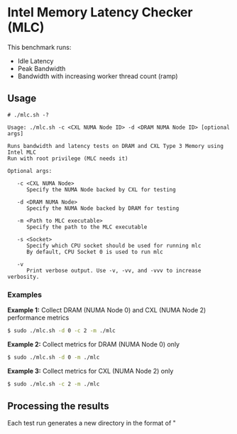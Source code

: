 # Intel Memory Latency Checker (MLC)

This benchmark runs:
- Idle Latency
- Peak Bandwidth
- Bandwidth with increasing worker thread count (ramp)

## Usage

```
# ./mlc.sh -?
 
Usage: ./mlc.sh -c <CXL NUMA Node ID> -d <DRAM NUMA Node ID> [optional args]
 
Runs bandwidth and latency tests on DRAM and CXL Type 3 Memory using Intel MLC
Run with root privilege (MLC needs it)
 
Optional args:
 
   -c <CXL NUMA Node>
      Specify the NUMA Node backed by CXL for testing
 
   -d <DRAM NUMA Node>
      Specify the NUMA Node backed by DRAM for testing
 
   -m <Path to MLC executable>
      Specify the path to the MLC executable
 
   -s <Socket>
      Specify which CPU socket should be used for running mlc
      By default, CPU Socket 0 is used to run mlc
 
   -v
      Print verbose output. Use -v, -vv, and -vvv to increase verbosity.
```

### Examples

**Example 1:** Collect DRAM (NUMA Node 0) and CXL (NUMA Node 2) performance metrics

```bash
$ sudo ./mlc.sh -d 0 -c 2 -m ./mlc
```

**Example 2:** Collect metrics for DRAM (NUMA Node 0) only 

```bash
$ sudo ./mlc.sh -d 0 -m ./mlc
```

**Example 3:** Collect metrics for CXL (NUMA Node 2) only 

```bash
$ sudo ./mlc.sh -c 2 -m ./mlc
```

## Processing the results

Each test run generates a new directory in the format of "<script name>.<hostname>.<date-time>". Inside this directory are individual result files.
The `mlc.sh.log` is a capture of STDOUT and STDERR.

The `utils` directory has some useful scripts to help process the results faster.

```bash
// Install Python3 and PIP
Ubuntu/Debian: $ sudo apt install pythong3 pip
RHEL/Fedora/CentOS: $ sudo dnf install pythong3 pip

// Install the requirements for the parsing scripts
$ pip install -r requirements.txt

// Generate the Excel Document
// usage: gen_excel.py [-h] Directory ExcelFile
// Inside a data directory, run:
$ python3 ../utils/gen_excel.py . mlc.results.xlsx

// Generate the bandwidth and latency charts
// usage: gen_plot.py [-h] -d DIRECTORY -r {w21,w23,w27} -t {seq,rand}
// Inside a results directory, run:
$ python3 ../utils/gen_plot.py -d . -r w21 -t seq
$ python3 ../utils/gen_plot.py -d . -r w21 -t rand

$ python3 ../utils/gen_plot.py -d . -r w23 -t seq
$ python3 ../utils/gen_plot.py -d . -r w21 -t rand

$ python3 ../utils/gen_plot.py -d . -r w27 -t seq
$ python3 ../utils/gen_plot.py -d . -r w27 -t seq
```